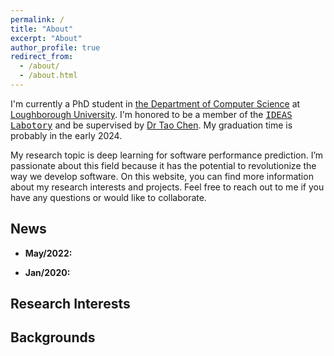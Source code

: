 ```yaml
---
permalink: /
title: "About"
excerpt: "About"
author_profile: true
redirect_from: 
  - /about/
  - /about.html
---
```


I'm currently a PhD student in [the Department of Computer Science](https://www.lboro.ac.uk/departments/compsci/) 
at [Loughborough University](https://www.lboro.ac.uk/). I'm honored to be a member of the [<kbd>IDEAS Labotory</kbd>](https://ideas-labo.github.io/)
and be supervised by [Dr Tao Chen](https://scholar.google.co.uk/citations?user=K4teyvoAAAAJ&hl=en). 
My graduation time is probably in the early 2024.

My research topic is deep learning for software performance prediction. 
I’m passionate about this field because it has the potential to revolutionize the way we develop software. 
On this website, you can find more information about my research interests and projects. 
Feel free to reach out to me if you have any questions or would like to collaborate.

## News
* **May/2022:**

* **Jan/2020:** 

## Research Interests

## Backgrounds
